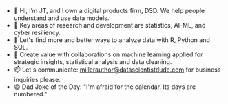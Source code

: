 - 👋 Hi, I’m JT, and I own a digital products firm, DSD.  We help people understand and use data models.
- 👀 Key areas of research and development are statistics, AI-ML, and cyber resiliency.
- 🌱 Let's find more and better ways to analyze data with R, Python and SQL.
- 💞️ Create value with collaborations on machine learning applied for strategic insights, statistical analysis and data cleaning.
- 📫 Let's communicate: millerauthor@datascientistdude.com for business inquiries please.
- 😄 Dad Joke of the Day: "I'm afraid for the calendar. Its days are numbered."
<!---
DSD-resilience/DSD-resilience is a ✨ special ✨ repository because its `README.md` (this file) appears on your GitHub profile.
You can click the Preview link to take a look at your changes.
--->
